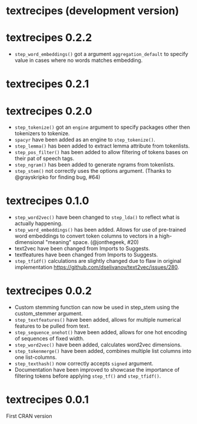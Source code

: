 # textrecipes (development version)

# textrecipes 0.2.2

* `step_word_embeddings()` got a argument `aggregation_default` to specify value in cases where no words matches embedding.

# textrecipes 0.2.1

# textrecipes 0.2.0

* `step_tokenize()` got an `engine` argument to specify packages other then tokenizers to tokenize.
* `spacyr` have been added as an engine to `step_tokenize()`.
* `step_lemma()` has been added to extract lemma attribute from tokenlists.
* `step_pos_filter()` has been added to allow filtering of tokens bases on their pat of speech tags.
* `step_ngram()` has been added to generate ngrams from tokenlists.
* `step_stem()` not correctly uses the options argument. (Thanks to @grayskripko for finding bug, #64)

# textrecipes 0.1.0

* `step_word2vec()` have been changed to `step_lda()` to reflect what is actually happening.
* `step_word_embeddings()` has been added. Allows for use of pre-trained word embeddings to convert token columns to vectors in a high-dimensional "meaning" space. (@jonthegeek, #20)
* text2vec have been changed from Imports to Suggests.
* textfeatures have been changed from Imports to Suggests.
* `step_tfidf()` calculations are slightly changed due to flaw in original implementation https://github.com/dselivanov/text2vec/issues/280.

# textrecipes 0.0.2

* Custom stemming function can now be used in step_stem using the custom_stemmer argument.
* `step_textfeatures()` have been added, allows for multiple numerical features to be pulled from text.
* `step_sequence_onehot()` have been added, allows for one hot encoding of sequences of fixed width.
* `step_word2vec()` have been added, calculates word2vec dimensions.
* `step_tokenmerge()` have been added, combines multiple list columns into one list-columns.
* `step_texthash()` now correctly accepts `signed` argument.
* Documentation have been improved to showcase the importance of filtering tokens before applying `step_tf()` and `step_tfidf()`.

# textrecipes 0.0.1
 
First CRAN version
